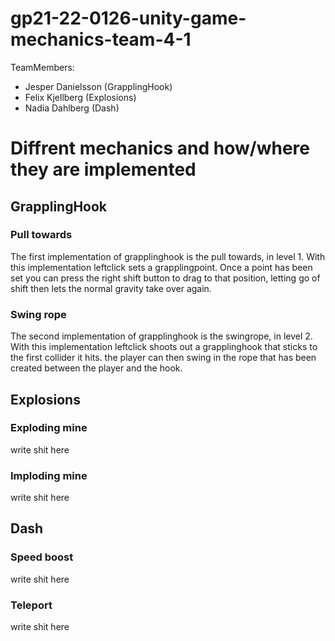 # gp21-22-0126-unity-game-mechanics-team-4-1
TeamMembers:
* Jesper Danielsson (GrapplingHook)
* Felix Kjellberg (Explosions)
* Nadia Dahlberg (Dash)

# Diffrent mechanics and how/where they are implemented
## GrapplingHook
### Pull towards
The first implementation of grapplinghook is the pull towards, in level 1. With this implementation leftclick sets a grapplingpoint. Once a point has been set you can press the right shift button to drag to that position, letting go of shift then lets the normal gravity take over again.
### Swing rope
The second implementation of grapplinghook is the swingrope, in level 2. With this implementation leftclick shoots out a grapplinghook that sticks to the first collider it hits. the player can then swing in the rope that has been created between the player and the hook.
## Explosions
### Exploding mine
write shit here
### Imploding mine
write shit here
## Dash
### Speed boost
write shit here
### Teleport
write shit here
